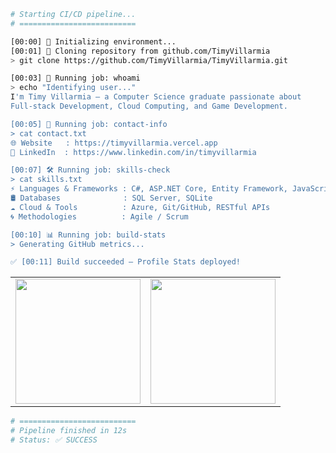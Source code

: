 ```bash
# Starting CI/CD pipeline...
# ==========================

[00:00] 🔄 Initializing environment...
[00:01] 📂 Cloning repository from github.com/TimyVillarmia
> git clone https://github.com/TimyVillarmia/TimyVillarmia.git

[00:03] 👤 Running job: whoami
> echo "Identifying user..."
I'm Timy Villarmia — a Computer Science graduate passionate about 
Full-stack Development, Cloud Computing, and Game Development.

[00:05] 📇 Running job: contact-info
> cat contact.txt
🌐 Website   : https://timyvillarmia.vercel.app  
💼 LinkedIn  : https://www.linkedin.com/in/timyvillarmia  

[00:07] 🛠️ Running job: skills-check
> cat skills.txt
⚡ Languages & Frameworks : C#, ASP.NET Core, Entity Framework, JavaScript, React, Astro  
🛢️ Databases              : SQL Server, SQLite  
☁️ Cloud & Tools          : Azure, Git/GitHub, RESTful APIs  
🌀 Methodologies          : Agile / Scrum  

[00:10] 📊 Running job: build-stats
> Generating GitHub metrics...

✅ [00:11] Build succeeded — Profile Stats deployed!

```


<table align="center" width="100%"> 
   <tr> 
    <td align="center"> 
  <img height=200 align="center" src="https://github-readme-stats.vercel.app/api?username=TimyVillarmia&theme=dark&show_icons=true&hide_border=true&count_private=true" />
    </td> 
    <td align="center">
  <img height=200 align="center" src="https://github-readme-streak-stats.herokuapp.com/?user=TimyVillarmia&theme=dark&hide_border=true" />
    </td> 
   </tr> 
</table>

```bash
# ==========================
# Pipeline finished in 12s
# Status: ✅ SUCCESS
```
